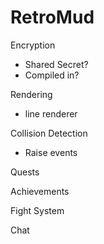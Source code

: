 # RetroMud

Encryption
- Shared Secret?
- Compiled in?

Rendering
- line renderer

Collision Detection
- Raise events

Quests

Achievements

Fight System

Chat
